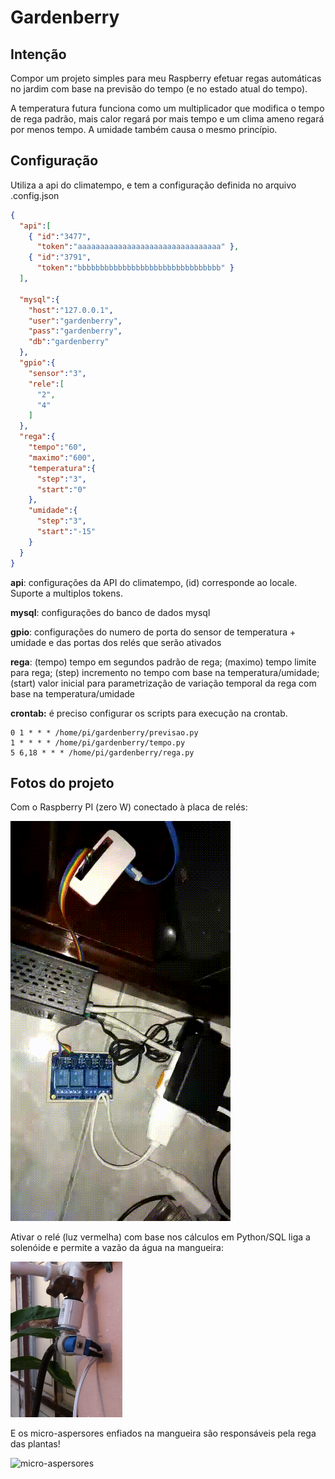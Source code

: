 # Gardenberry

## Intenção

Compor um projeto simples para meu Raspberry efetuar regas automáticas no jardim com base na previsão do tempo (e no estado atual do tempo).

A temperatura futura funciona como um multiplicador que modifica o tempo de rega padrão, mais calor regará por mais tempo e um clima ameno regará por menos tempo. A umidade também causa o mesmo princípio.

## Configuração

Utiliza a api do climatempo, e tem a configuração definida no arquivo
.config.json
```json
{
  "api":[
    { "id":"3477",
      "token":"aaaaaaaaaaaaaaaaaaaaaaaaaaaaaaaa" },
    { "id":"3791",
      "token":"bbbbbbbbbbbbbbbbbbbbbbbbbbbbbbbb" }
  ],

  "mysql":{
    "host":"127.0.0.1",
    "user":"gardenberry",
    "pass":"gardenberry",
    "db":"gardenberry"
  },
  "gpio":{
    "sensor":"3",
    "rele":[
      "2",
      "4"
    ]
  },
  "rega":{
    "tempo":"60",
    "maximo":"600",
    "temperatura":{
      "step":"3",
      "start":"0"
    },
    "umidade":{
      "step":"3",
      "start":"-15"
    }
  }
}
```

**api**: configurações da API do climatempo, (id) corresponde ao locale. Suporte a multiplos tokens.

**mysql**: configurações do banco de dados mysql

**gpio**: configurações do numero de porta do sensor de temperatura + umidade e das portas dos relés que serão ativados

**rega**: (tempo) tempo em segundos padrão de rega; (maximo) tempo limite para rega; (step) incremento no tempo com base na temperatura/umidade; (start) valor inicial para parametrização de variação temporal da rega com base na temperatura/umidade

**crontab:** é preciso configurar os scripts para execução na crontab.
```
0 1 * * * /home/pi/gardenberry/previsao.py
1 * * * * /home/pi/gardenberry/tempo.py
5 6,18 * * * /home/pi/gardenberry/rega.py
```

## Fotos do projeto

Com o Raspberry PI (zero W) conectado à placa de relés:

![Rasbperry PI](https://github.com/eduardoaraujo9/gardenberry/raw/master/gardenberry.gif)

Ativar o relé (luz vermelha) com base nos cálculos em Python/SQL liga a solenóide e permite a vazão da água na mangueira:

![Solenoide](https://github.com/eduardoaraujo9/gardenberry/raw/master/solenoide.PNG)

E os micro-aspersores enfiados na mangueira são responsáveis pela rega das plantas!

![micro-aspersores](https://github.com/eduardoaraujo9/gardenberry/raw/master/rega.gif)
